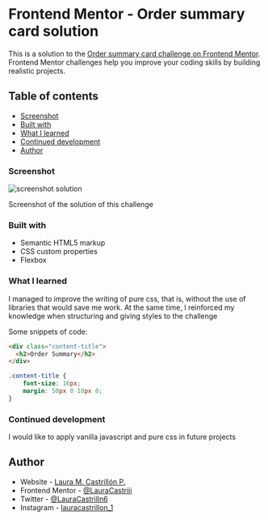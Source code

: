# Frontend Mentor - Order summary card solution

This is a solution to the [Order summary card challenge on Frontend Mentor](https://www.frontendmentor.io/challenges/order-summary-component-QlPmajDUj). Frontend Mentor challenges help you improve your coding skills by building realistic projects. 

## Table of contents

  - [Screenshot](#screenshot)
  - [Built with](#built-with)
  - [What I learned](#what-i-learned)
  - [Continued development](#continued-development)
  - [Author](#author)

### Screenshot

![screenshot solution](../design/screenshot.PNG)

Screenshot of the solution of this challenge

### Built with

- Semantic HTML5 markup
- CSS custom properties
- Flexbox

### What I learned

I managed to improve the writing of pure css, that is, without the use of libraries that would save me work. At the same time, I reinforced my knowledge when structuring and giving styles to the challenge

Some snippets of code:

```html
<div class="content-title">
  <h2>Order Summary</h2>
</div>
```
```css
.content-title {
	font-size: 16px;
	margin: 50px 0 10px 0;
}
```

### Continued development

I would like to apply vanilla javascript and pure css in future projects

## Author

- Website - [Laura M. Castrillón P.](https://www.your-site.com)
- Frontend Mentor - [@LauraCastriii](https://www.frontendmentor.io/profile/LauraCastriii)
- Twitter - [@LauraCastrilln6](https://www.twitter.com/LauraCastrilln6)
- Instagram - [lauracastrillon_1](https://www.instagram.com/lauracastrillon_1/?hl=es)
